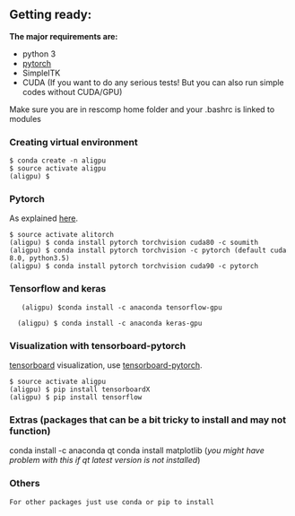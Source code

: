 ## Getting ready:

**The major requirements are:**

* python 3
* [pytorch](http://pytorch.org/)
* SimpleITK
* CUDA (If you want to do any serious tests! But you can also run simple codes without CUDA/GPU)

Make sure you are in rescomp home folder and your .bashrc is linked to modules

### Creating virtual environment

```shell
$ conda create -n aligpu
$ source activate aligpu
(aligpu) $
```

### Pytorch
As explained [here](http://pytorch.org/).
```shell
$ source activate alitorch
(aligpu) $ conda install pytorch torchvision cuda80 -c soumith
(aligpu) $ conda install pytorch torchvision -c pytorch (default cuda 8.0, python3.5)
(aligpu) $ conda install pytorch torchvision cuda90 -c pytorch
```

### Tensorflow and keras

```Tensorflow-gpu:
   (aligpu) $conda install -c anaconda tensorflow-gpu

```

```Keras-GPU:
  (aligpu) $ conda install -c anaconda keras-gpu
```

### Visualization with tensorboard-pytorch

[tensorboard](https://www.tensorflow.org/get_started/summaries_and_tensorboard) visualization, use [tensorboard-pytorch](https://github.com/lanpa/tensorboard-pytorch).

```shell
$ source activate aligpu
(aligpu) $ pip install tensorboardX
(aligpu) $ pip install tensorflow
```

### Extras (packages that can be a bit tricky to install and may not function)

conda install -c anaconda qt
conda install matplotlib (*you might have problem with this if qt latest version is not installed*)

### Others

    For other packages just use conda or pip to install



